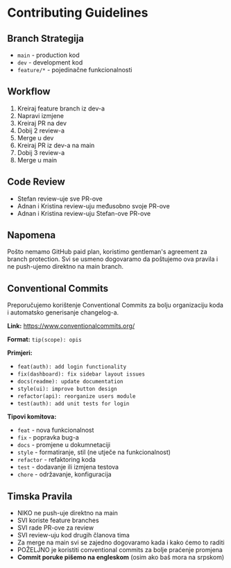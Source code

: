 # Contributing Guidelines

## Branch Strategija
- `main` - production kod
- `dev` - development kod
- `feature/*` - pojedinačne funkcionalnosti

## Workflow
1. Kreiraj feature branch iz dev-a
2. Napravi izmjene
3. Kreiraj PR na dev
4. Dobij 2 review-a
5. Merge u dev
6. Kreiraj PR iz dev-a na main
7. Dobij 3 review-a
8. Merge u main

## Code Review
- Stefan review-uje sve PR-ove
- Adnan i Kristina review-uju međusobno svoje PR-ove
- Adnan i Kristina review-uju Stefan-ove PR-ove

## Napomena
Pošto nemamo GitHub paid plan, koristimo gentleman's agreement za branch protection. Svi se usmeno dogovaramo da poštujemo ova pravila i ne push-ujemo direktno na main branch.

## Conventional Commits
Preporučujemo korištenje Conventional Commits za bolju organizaciju koda i automatsko generisanje changelog-a.

**Link:** https://www.conventionalcommits.org/

**Format:** `tip(scope): opis`

**Primjeri:**
- `feat(auth): add login functionality`
- `fix(dashboard): fix sidebar layout issues`
- `docs(readme): update documentation` 
- `style(ui): improve button design`
- `refactor(api): reorganize users module`
- `test(auth): add unit tests for login`

**Tipovi komitova:**
- `feat` - nova funkcionalnost
- `fix` - popravka bug-a
- `docs` - promjene u dokumnetaciji  
- `style` - formatiranje, stil (ne utječe na funkcionalnost)
- `refactor` - refaktoring koda
- `test` - dodavanje ili izmjena testova
- `chore` - održavanje, konfiguracija

## Timska Pravila
- NIKO ne push-uje direktno na main
- SVI koriste feature branches
- SVI rade PR-ove za review
- SVI review-uju kod drugih članova tima
- Za merge na main svi se zajedno dogovaramo kada i kako ćemo to raditi
- POŽELJNO je koristiti conventional commits za bolje praćenje promjena
- **Commit poruke pišemo na engleskom** (osim ako baš mora na srpskom) 